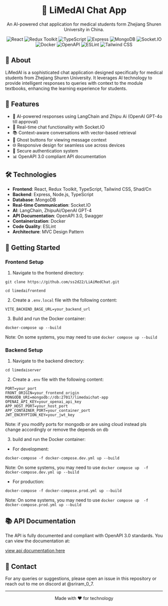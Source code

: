 <div align="center">
  <h1>🧠 LiMedAI Chat App</h1>
  <p>An AI-powered chat application for medical students form Zhejiang Shuren University in China.</p>

  <div>
    <img src="https://img.shields.io/badge/-React-61DAFB?style=for-the-badge&logo=react&logoColor=black" alt="React" />
    <img src="https://img.shields.io/badge/-Redux_Toolkit-764ABC?style=for-the-badge&logo=redux&logoColor=white" alt="Redux Toolkit" />
    <img src="https://img.shields.io/badge/-TypeScript-3178C6?style=for-the-badge&logo=typescript&logoColor=white" alt="TypeScript" />
    <img src="https://img.shields.io/badge/-Express-000000?style=for-the-badge&logo=express&logoColor=white" alt="Express" />
    <img src="https://img.shields.io/badge/-MongoDB-47A248?style=for-the-badge&logo=mongodb&logoColor=white" alt="MongoDB" />
    <img src="https://img.shields.io/badge/-Socket.IO-010101?style=for-the-badge&logo=socket.io&logoColor=white" alt="Socket.IO" />
    <img src="https://img.shields.io/badge/-Docker-2496ED?style=for-the-badge&logo=docker&logoColor=white" alt="Docker" />
    <img src="https://img.shields.io/badge/-OpenAPI-6BA539?style=for-the-badge&logo=openapi-initiative&logoColor=white" alt="OpenAPI" />
    <img src="https://img.shields.io/badge/-ESLint-4B32C3?style=for-the-badge&logo=eslint&logoColor=white" alt="ESLint" />
    <img src="https://img.shields.io/badge/-Tailwind_CSS-38B2AC?style=for-the-badge&logo=tailwind-css&logoColor=white" alt="Tailwind CSS" />
  </div>
</div>

## 📖 About

LiMedAI is a sophisticated chat application designed specifically for medical students from Zhejiang Shuren University. It leverages AI technology to provide intelligent responses to queries with context to the module textbooks, enhancing the learning experience for students.

## 🌟 Features

- 🤖 AI-powered responses using LangChain and Zhipu Ai (OpenAI GPT-4o till approval)
- 💬 Real-time chat functionality with Socket.IO
- 📚 Context-aware conversations with vector-based retrieval
- 👻 Ghost buttons for viewing message context
- 🌐 Responsive design for seamless use across devices
- 🔐 Secure authentication system
- 📊 OpenAPI 3.0 compliant API documentation

## 🛠️ Technologies

- **Frontend**: React, Redux Toolkit, TypeScript, Tailwind CSS, Shad/Cn
- **Backend**: Express, Node.js, TypeScript
- **Database**: MongoDB
- **Real-time Communication**: Socket.IO
- **AI**: LangChain, ZhipuAi/OpenAI GPT-4
- **API Documentation**: OpenAPI 3.0, Swagger
- **Containerization**: Docker
- **Code Quality**: ESLint
- **Architecture**: MVC Design Pattern

## 🚀 Getting Started

### Frontend Setup

1. Navigate to the frontend directory:

```
git clone https://github.com/ss2d22/LiAiMedChat.git

cd limedaifrontend
```

2. Create a `.env.local` file with the following content:

```
VITE_BACKEND_BASE_URL=your_backend_url
```

3. Build and run the Docker container:

```
docker-compose up --build
```

Note: On some systems, you may need to use `docker compose up --build`

### Backend Setup

1. Navigate to the backend directory:

```
cd limedaiserver
```

2. Create a `.env` file with the following content:

```
PORT=your_port
FRONT_ORIGIN=your_frontend_origin
MONGODB_URI=mongodb://db:27017/limedaichat-app
OPENAI_API_KEY=your_openai_api_key
APP_HOST_PORT=your_host_port
APP_CONTAINER_PORT=your_container_port
JWT_ENCRYPTION_KEY=your_jwt_key
```

Note: if you modify ports for mongodb or are using cloud instead pls change accordingly or remove the depends on db

3. build and run the Docker container:

- For development:

```
docker-compose -f docker-compose.dev.yml up --build
```

Note: On some systems, you may need to use `docker compose up  -f docker-compose.dev.yml up --build`

- For production:

```
docker-compose -f docker-compose.prod.yml up --build
```

Note: On some systems, you may need to use `docker compose up  -f docker-compose.prod.yml up --build`

## 📚 API Documentation

The API is fully documented and compliant with OpenAPI 3.0 standards. You can view the documentation at:

[view api documentation here](https://bump.sh/sriramprojects/doc/limedai)

## 👥 Contact

For any queries or suggestions, please open an issue in this repository or reach out to me on discord at @sriram_0_7.

---

<div align="center">
Made with ❤️ for technology
</div>
